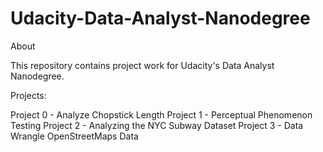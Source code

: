 # Udacity-Data-Analyst-Nanodegree

About

This repository contains project work for Udacity's Data Analyst Nanodegree.

Projects:

Project 0 - Analyze Chopstick Length
Project 1 - Perceptual Phenomenon Testing
Project 2 - Analyzing the NYC Subway Dataset
Project 3 - Data Wrangle OpenStreetMaps Data
